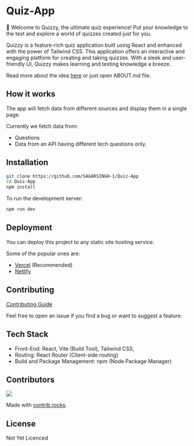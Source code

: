 # Quiz-App

🧠 Welcome to Quizzy, the ultimate quiz experience! Put your knowledge to the test and explore a world of quizzes created just for you.

Quizzy is a feature-rich quiz application built using React and enhanced with the power of Tailwind CSS. This application offers an interactive and engaging platform for creating and taking quizzes. With a sleek and user-friendly UI, Quizzy makes learning and testing knowledge a breeze.

Read more about the idea [here](ABOUT.md) or just open ABOUT.md file.

## How it works

The app will fetch data from different sources and display them in a single page.

Currently we fetch data from:

- Questions
- Data from an API having different tech questions only.

## Installation

```bash
git clone https://github.com/SAGARSINGH-1/Quiz-App
cd Quiz-App
npm install
```

To run the development server:

```bash
npm run dev
```

## Deployment

You can deploy this project to any static site hosting service.

Some of the popular ones are:

- [Vercel](https://vercel.com/) (Recommended)
- [Netlify](https://www.netlify.com/)

## Contributing

[Contributing Guide](CONTRIBUTING.md)

Feel free to open an issue if you find a bug or want to suggest a feature.

## Tech Stack

- Front-End:
  React,
  Vite (Build Tool),
  Tailwind CSS,
- Routing:
  React Router (Client-side routing)
- Build and Package Management:
  npm (Node Package Manager)

## Contributors

<a href="https://github.com/SAGARSINGH-1/Quiz-App/graphs/contributors">
  <img src="https://contrib.rocks/image?repo=SAGARSINGH-1/Quiz-App" />
</a>

Made with [contrib.rocks](https://contrib.rocks).

## License

Not Yet Licenced
